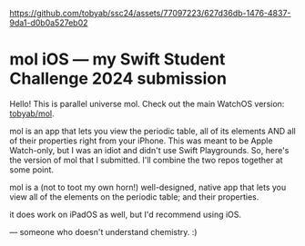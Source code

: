 https://github.com/tobyab/ssc24/assets/77097223/627d36db-1476-4837-9da1-d0b0a527eb02


#  mol iOS — my Swift Student Challenge 2024 submission

Hello! This is parallel universe mol. Check out the main WatchOS version: [tobyab/mol](https://github.com/tobyab/mol).

mol is an app that lets you view the periodic table, all of its elements AND all of their properties right from your iPhone. This was meant to be Apple Watch-only, but I was an idiot and didn't use Swift Playgrounds. So, here's the version of mol that I submitted. I'll combine the two repos together at some point.

mol is a (not to toot my own horn!) well-designed, native app that lets you view all of the elements on the periodic table; and their properties.

it does work on iPadOS as well, but I'd recommend using iOS.

— someone who doesn't understand chemistry. :)
